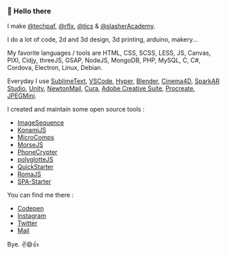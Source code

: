 ### 👋 Hello there

I make [@techpaf](https://techpaf.net), [@rflx](https://rflx.studio), [@tics](https://get-tics.com) & [@slasherAcademy](https://slasher.academy/).
<!-- ![alt text](https://raw.githubusercontent.com/tsbits/tsbits/master/techpaf.png) ![alt text](https://raw.githubusercontent.com/tsbits/tsbits/master/rflx.png) -->

I do a lot of code, 2d and 3d design, 3d printing, arduino, makery...

My favorite languages / tools are HTML, CSS, SCSS, LESS, JS, Canvas, PIXI, Cidjy, threeJS, GSAP, NodeJS, MongoDB, PHP, MySQL, C, C#, Cordova, Electron, Linux, Debian.

Everyday I use [SublimeText](https://www.sublimetext.com/), [VSCode](https://code.visualstudio.com/), [Hyper](https://hyper.is/), [Blender](https://blender.org), [Cinema4D](https://www.maxon.net/fr/cinema-4d), [SparkAR Studio](https://sparkar.facebook.com/ar-studio/), [Unity](http://unity.com/), [NewtonMail](https://newtonhq.com/), [Cura](https://ultimaker.com/fr/software/ultimaker-cura), [Adobe Creative Suite](https://www.adobe.com/fr/creativecloud.html), [Procreate](https://procreate.art/), [JPEGMini](https://www.jpegmini.com/). 

I created and maintain some open source tools :
- [ImageSequence](https://github.com/techpaf/ImageSequence)
- [KonamiJS](https://github.com/tsbits/KonamiJS)
- [MicroComps](https://github.com/tsbits/MicroComps)
- [MorseJS](https://github.com/black-hoods/MorseJS)
- [PhoneCrypter](https://github.com/black-hoods/PhoneCrypter)
- [polyglotteJS](https://github.com/techpaf/polyglotteJS)
- [QuickStarter](https://github.com/techpaf/QuickStarter)
- [RomaJS](https://github.com/techpaf/RomaJS)
- [SPA-Starter](https://github.com/techpaf/SPA-Starter)

You can find me there :
- [Codepen](https://codepen.io/tsbits/)
- [Instagram](https://www.instagram.com/_tsbits/)
- [Twitter](https://twitter.com/_tsbits)
- [Mail](mailto://olive@techpaf.net)
<!-- - [techpaf Instagram](https://www.instagram.com/_techpaf/)
- [techpaf Twitter](https://twitter.com/_techpaf)
- [rflx Instagram](https://www.instagram.com/rflx_studio/)
- [rflx Twitter](https://twitter.com/rflxstudio) -->

Bye. ✌😄👍
